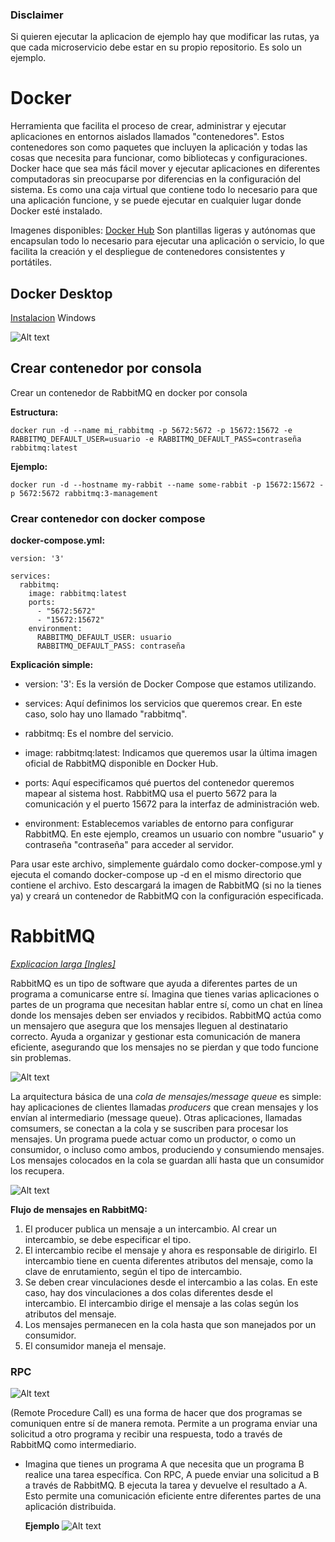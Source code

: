 ### Disclaimer

Si quieren ejecutar la aplicacion de ejemplo hay que modificar las rutas, ya que cada microservicio debe estar en su propio repositorio. Es solo un ejemplo.

# Docker

Herramienta que facilita el proceso de crear, administrar y ejecutar aplicaciones en entornos aislados llamados "contenedores". Estos contenedores son como paquetes que incluyen la aplicación y todas las cosas que necesita para funcionar, como bibliotecas y configuraciones. Docker hace que sea más fácil mover y ejecutar aplicaciones en diferentes computadoras sin preocuparse por diferencias en la configuración del sistema. Es como una caja virtual que contiene todo lo necesario para que una aplicación funcione, y se puede ejecutar en cualquier lugar donde Docker esté instalado.

Imagenes disponibles: [Docker Hub](https://hub.docker.com/search?q=)
Son plantillas ligeras y autónomas que encapsulan todo lo necesario para ejecutar una aplicación o servicio, lo que facilita la creación y el despliegue de contenedores consistentes y portátiles.

## Docker Desktop

[Instalacion](https://docs.docker.com/desktop/install/windows-install/) Windows

![Alt text](img/docker_desktop_image.png)

## Crear contenedor por consola

Crear un contenedor de RabbitMQ en docker por consola

**Estructura:**

```
docker run -d --name mi_rabbitmq -p 5672:5672 -p 15672:15672 -e RABBITMQ_DEFAULT_USER=usuario -e RABBITMQ_DEFAULT_PASS=contraseña rabbitmq:latest

```

**Ejemplo:**

```
docker run -d --hostname my-rabbit --name some-rabbit -p 15672:15672 -p 5672:5672 rabbitmq:3-management
```

### Crear contenedor con docker compose

**docker-compose.yml:**

```
version: '3'

services:
  rabbitmq:
    image: rabbitmq:latest
    ports:
      - "5672:5672"
      - "15672:15672"
    environment:
      RABBITMQ_DEFAULT_USER: usuario
      RABBITMQ_DEFAULT_PASS: contraseña

```

**Explicación simple:**

-   version: '3': Es la versión de Docker Compose que estamos utilizando.

-   services: Aquí definimos los servicios que queremos crear. En este caso, solo hay uno llamado "rabbitmq".

-   rabbitmq: Es el nombre del servicio.

-   image: rabbitmq:latest: Indicamos que queremos usar la última imagen oficial de RabbitMQ disponible en Docker Hub.

-   ports: Aquí especificamos qué puertos del contenedor queremos mapear al sistema host. RabbitMQ usa el puerto 5672 para la comunicación y el puerto 15672 para la interfaz de administración web.

-   environment: Establecemos variables de entorno para configurar RabbitMQ. En este ejemplo, creamos un usuario con nombre "usuario" y contraseña "contraseña" para acceder al servidor.

Para usar este archivo, simplemente guárdalo como docker-compose.yml y ejecuta el comando docker-compose up -d en el mismo directorio que contiene el archivo. Esto descargará la imagen de RabbitMQ (si no la tienes ya) y creará un contenedor de RabbitMQ con la configuración especificada.

# RabbitMQ

[_Explicacion larga [Ingles]_](https://www.cloudamqp.com/blog/part1-rabbitmq-for-beginners-what-is-rabbitmq.html)

RabbitMQ es un tipo de software que ayuda a diferentes partes de un programa a comunicarse entre sí. Imagina que tienes varias aplicaciones o partes de un programa que necesitan hablar entre sí, como un chat en línea donde los mensajes deben ser enviados y recibidos. RabbitMQ actúa como un mensajero que asegura que los mensajes lleguen al destinatario correcto. Ayuda a organizar y gestionar esta comunicación de manera eficiente, asegurando que los mensajes no se pierdan y que todo funcione sin problemas.

![Alt text](img/message-queue-small.png)

La arquitectura básica de una _cola de mensajes/message queue_ es simple: hay aplicaciones de clientes llamadas _producers_ que crean mensajes y los envían al intermediario (message queue). Otras aplicaciones, llamadas comsumers, se conectan a la cola y se suscriben para procesar los mensajes. Un programa puede actuar como un productor, o como un consumidor, o incluso como ambos, produciendo y consumiendo mensajes. Los mensajes colocados en la cola se guardan allí hasta que un consumidor los recupera.

![Alt text](img/exchanges-bidings-routing-keys.png)

**Flujo de mensajes en RabbitMQ:**

1. El producer publica un mensaje a un intercambio. Al crear un intercambio, se debe especificar el tipo.
2. El intercambio recibe el mensaje y ahora es responsable de dirigirlo. El intercambio tiene en cuenta diferentes atributos del mensaje, como la clave de enrutamiento, según el tipo de intercambio.
3. Se deben crear vinculaciones desde el intercambio a las colas. En este caso, hay dos vinculaciones a dos colas diferentes desde el intercambio. El intercambio dirige el mensaje a las colas según los atributos del mensaje.
4. Los mensajes permanecen en la cola hasta que son manejados por un consumidor.
5. El consumidor maneja el mensaje.

### RPC

![Alt text](img/rabbitmq-rpc.png)

(Remote Procedure Call) es una forma de hacer que dos programas se comuniquen entre sí de manera remota. Permite a un programa enviar una solicitud a otro programa y recibir una respuesta, todo a través de RabbitMQ como intermediario.

-   Imagina que tienes un programa A que necesita que un programa B realice una tarea específica. Con RPC, A puede enviar una solicitud a B a través de RabbitMQ. B ejecuta la tarea y devuelve el resultado a A. Esto permite una comunicación eficiente entre diferentes partes de una aplicación distribuida.

    **Ejemplo**
    ![Alt text](img/rabbitmq-implementation.png)
